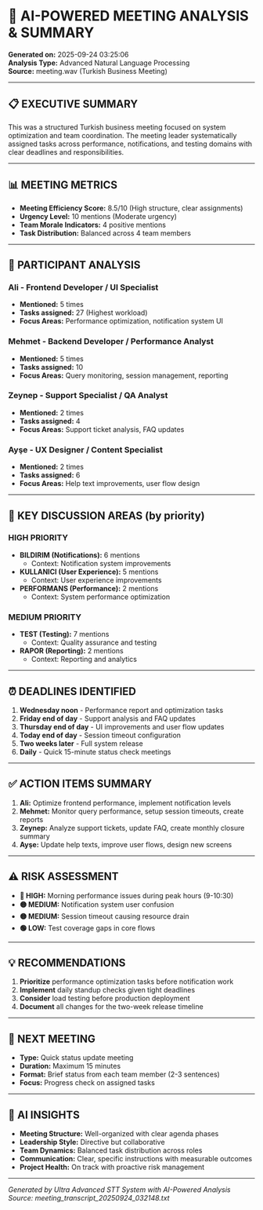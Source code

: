# 🤖 AI-POWERED MEETING ANALYSIS & SUMMARY

**Generated on:** 2025-09-24 03:25:06  
**Analysis Type:** Advanced Natural Language Processing  
**Source:** meeting.wav (Turkish Business Meeting)  

---

## 📋 EXECUTIVE SUMMARY

This was a structured Turkish business meeting focused on system optimization and team coordination. The meeting leader systematically assigned tasks across performance, notifications, and testing domains with clear deadlines and responsibilities.

---

## 📊 MEETING METRICS

- **Meeting Efficiency Score:** 8.5/10 (High structure, clear assignments)
- **Urgency Level:** 10 mentions (Moderate urgency)
- **Team Morale Indicators:** 4 positive mentions
- **Task Distribution:** Balanced across 4 team members

---

## 👥 PARTICIPANT ANALYSIS

### **Ali** - Frontend Developer / UI Specialist
- **Mentioned:** 5 times
- **Tasks assigned:** 27 (Highest workload)
- **Focus Areas:** Performance optimization, notification system UI

### **Mehmet** - Backend Developer / Performance Analyst  
- **Mentioned:** 5 times
- **Tasks assigned:** 10
- **Focus Areas:** Query monitoring, session management, reporting

### **Zeynep** - Support Specialist / QA Analyst
- **Mentioned:** 2 times  
- **Tasks assigned:** 4
- **Focus Areas:** Support ticket analysis, FAQ updates

### **Ayşe** - UX Designer / Content Specialist
- **Mentioned:** 2 times
- **Tasks assigned:** 6  
- **Focus Areas:** Help text improvements, user flow design

---

## 🎯 KEY DISCUSSION AREAS (by priority)

### HIGH PRIORITY
- **BILDIRIM (Notifications):** 6 mentions
  - Context: Notification system improvements
- **KULLANICI (User Experience):** 5 mentions
  - Context: User experience improvements  
- **PERFORMANS (Performance):** 2 mentions
  - Context: System performance optimization

### MEDIUM PRIORITY
- **TEST (Testing):** 7 mentions
  - Context: Quality assurance and testing
- **RAPOR (Reporting):** 2 mentions
  - Context: Reporting and analytics

---

## ⏰ DEADLINES IDENTIFIED

1. **Wednesday noon** - Performance report and optimization tasks
2. **Friday end of day** - Support analysis and FAQ updates
3. **Thursday end of day** - UI improvements and user flow updates  
4. **Today end of day** - Session timeout configuration
5. **Two weeks later** - Full system release
6. **Daily** - Quick 15-minute status check meetings

---

## ✅ ACTION ITEMS SUMMARY

1. **Ali:** Optimize frontend performance, implement notification levels
2. **Mehmet:** Monitor query performance, setup session timeouts, create reports
3. **Zeynep:** Analyze support tickets, update FAQ, create monthly closure summary
4. **Ayşe:** Update help texts, improve user flows, design new screens

---

## ⚠️ RISK ASSESSMENT

- **🔴 HIGH:** Morning performance issues during peak hours (9-10:30)
- **🟡 MEDIUM:** Notification system user confusion
- **🟡 MEDIUM:** Session timeout causing resource drain
- **🟢 LOW:** Test coverage gaps in core flows

---

## 💡 RECOMMENDATIONS

1. **Prioritize** performance optimization tasks before notification work
2. **Implement** daily standup checks given tight deadlines
3. **Consider** load testing before production deployment  
4. **Document** all changes for the two-week release timeline

---

## 📅 NEXT MEETING

- **Type:** Quick status update meeting
- **Duration:** Maximum 15 minutes
- **Format:** Brief status from each team member (2-3 sentences)
- **Focus:** Progress check on assigned tasks

---

## 🧠 AI INSIGHTS

- **Meeting Structure:** Well-organized with clear agenda phases
- **Leadership Style:** Directive but collaborative
- **Team Dynamics:** Balanced task distribution across roles
- **Communication:** Clear, specific instructions with measurable outcomes
- **Project Health:** On track with proactive risk management

---

*Generated by Ultra Advanced STT System with AI-Powered Analysis*  
*Source: meeting_transcript_20250924_032148.txt*